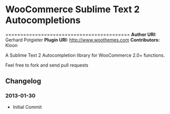 # WooCommerce Sublime Text 2 Autocompletions #
==========================================
**Author URI:** Gerhard Potgieter
**Plugin URI:** http://www.woothemes.com
**Contributors:** Kloon

A Sublime Text 2 Autocompletion library for WooCommerce 2.0+ functions.

Feel free to fork and send pull requests

## Changelog ##

### 2013-01-30 ###

* Initial Commit